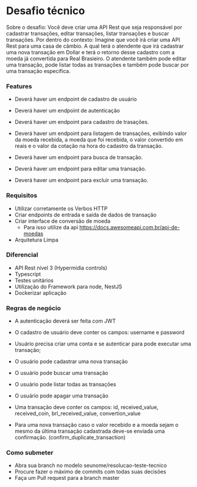 # Desafio técnico #

Sobre o desafio: Você deve criar uma API Rest que seja responsável por cadastrar transações, editar transações, listar transações e buscar transações.
Por dentro do contexto: Imagine que você irá criar uma API Rest para uma casa de câmbio. A qual terá o atendente que irá cadastrar uma nova transação em Dollar e terá o retorno desse cadastro com a moeda já convertida para Real Brasieiro.
O atendente também pode editar uma transação, pode listar todas as transações e também pode buscar por uma transação específica.

### Features ###

* Deverá haver um endpoint de cadastro de usuário
* Deverá haver um endpoint de autenticação

* Deverá haver um endpoint para cadastro de trasações.
* Deverá haver um endpoint para listagem de transações, exibindo valor da moeda recebida, a moeda que foi recebida, o valor convertido em reais e o valor da cotação na hora do cadastro da transação.
* Deverá haver um endpoint para busca de transação.
* Deverá haver um endpoint para editar uma transação.
* Deverá haver um endpoint para excluir uma transação.

### Requisitos ###

* Utilizar corretamente os Verbos HTTP
* Criar endpoints de entrada e saída de dados de transação    
* Criar interface de conversão de moeda
    - Para isso utilize da api https://docs.awesomeapi.com.br/api-de-moedas
* Arquitetura Limpa

### Diferencial ###

* API Rest nível 3 (Hypermidia controls)
* Typescript
* Testes unitários
* Utilização do Framework para node, NestJS
* Dockerizar aplicação

### Regras de negócio ###

* A autenticação deverá ser feita com JWT
* O cadastro de usuário deve conter os campos: username e password

* Usuário precisa criar uma conta e se autenticar para pode executar uma transação;
* O usuário pode cadastrar uma nova transação
* O usuário pode buscar uma transação
* O usuário pode listar todas as transações
* O usuário pode apagar uma transação

* Uma transação deve conter os campos: id, received_value, received_coin, brl_received_value, convertion_value
* Para uma nova transação caso o valor recebido e a moeda sejam o mesmo da última transação cadastrada deve-se enviada uma confirmação. (confirm_duplicate_transaction)

### Como submeter ###

* Abra sua branch no modelo seunome/resolucao-teste-tecnico
* Procure fazer o máximo de commits com todas suas decisões
* Faça um Pull request para a branch master
